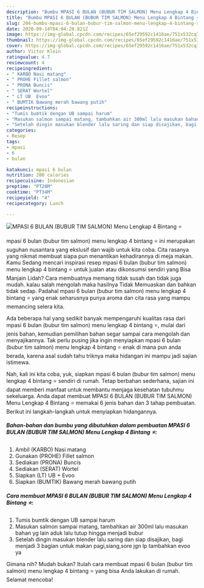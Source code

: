 ```yaml
---
description: "Bumbu MPASI 6 BULAN (BUBUR TIM SALMON) Menu Lengkap 4 Bintang ⭐ | Resep Bumbu MPASI 6 BULAN (BUBUR TIM SALMON) Menu Lengkap 4 Bintang ⭐ Yang Bikin Ngiler"
title: "Bumbu MPASI 6 BULAN (BUBUR TIM SALMON) Menu Lengkap 4 Bintang ⭐ | Resep Bumbu MPASI 6 BULAN (BUBUR TIM SALMON) Menu Lengkap 4 Bintang ⭐ Yang Bikin Ngiler"
slug: 204-bumbu-mpasi-6-bulan-bubur-tim-salmon-menu-lengkap-4-bintang-resep-bumbu-mpasi-6-bulan-bubur-tim-salmon-menu-lengkap-4-bintang-yang-bikin-ngiler
date: 2020-09-14T04:04:28.821Z
image: https://img-global.cpcdn.com/recipes/65ef29592c1416ae/751x532cq70/mpasi-6-bulan-bubur-tim-salmon-menu-lengkap-4-bintang-⭐-foto-resep-utama.jpg
thumbnail: https://img-global.cpcdn.com/recipes/65ef29592c1416ae/751x532cq70/mpasi-6-bulan-bubur-tim-salmon-menu-lengkap-4-bintang-⭐-foto-resep-utama.jpg
cover: https://img-global.cpcdn.com/recipes/65ef29592c1416ae/751x532cq70/mpasi-6-bulan-bubur-tim-salmon-menu-lengkap-4-bintang-⭐-foto-resep-utama.jpg
author: Victor Klein
ratingvalue: 4.7
reviewcount: 4
recipeingredient:
- " KARBO Nasi matang"
- " PROHE Fillet salmon"
- " PRONA Buncis"
- " SERAT Wortel"
- " LT UB  Evoo"
- " BUMTIK Bawang merah bawang putih"
recipeinstructions:
- "Tumis bumtik dengan UB sampai harum"
- "Masukan salmon sampai matang, tambahkan air 300ml lalu masukan bahan yg lain aduk lalu tutup hingga menjadi bubur"
- "Setelah dingin masukan blender lalu saring dan siap disajikan, bagi menjadi 3 bagian untuk makan pagi,siang,sore jgn lp tambahkan evoo ya"
categories:
- Resep
tags:
- mpasi
- 6
- bulan

katakunci: mpasi 6 bulan 
nutrition: 200 calories
recipecuisine: Indonesian
preptime: "PT28M"
cooktime: "PT34M"
recipeyield: "4"
recipecategory: Lunch

---
```



![MPASI 6 BULAN (BUBUR TIM SALMON) Menu Lengkap 4 Bintang ⭐](https://img-global.cpcdn.com/recipes/65ef29592c1416ae/751x532cq70/mpasi-6-bulan-bubur-tim-salmon-menu-lengkap-4-bintang-⭐-foto-resep-utama.jpg)


mpasi 6 bulan (bubur tim salmon) menu lengkap 4 bintang ⭐ ini merupakan suguhan nusantara yang ekslusif dan wajib untuk kita coba. Cita rasanya yang nikmat membuat siapa pun menantikan kehadirannya di meja makan.
Kamu Sedang mencari inspirasi resep mpasi 6 bulan (bubur tim salmon) menu lengkap 4 bintang ⭐ untuk jualan atau dikonsumsi sendiri yang Bisa Manjain Lidah? Cara membuatnya memang tidak susah dan tidak juga mudah. kalau salah mengolah maka hasilnya Tidak Memuaskan dan bahkan tidak sedap. Padahal mpasi 6 bulan (bubur tim salmon) menu lengkap 4 bintang ⭐ yang enak seharusnya punya aroma dan cita rasa yang mampu memancing selera kita.



Ada beberapa hal yang sedikit banyak mempengaruhi kualitas rasa dari mpasi 6 bulan (bubur tim salmon) menu lengkap 4 bintang ⭐, mulai dari jenis bahan, kemudian pemilihan bahan segar sampai cara mengolah dan menyajikannya. Tak perlu pusing jika ingin menyiapkan mpasi 6 bulan (bubur tim salmon) menu lengkap 4 bintang ⭐ enak di mana pun anda berada, karena asal sudah tahu triknya maka hidangan ini mampu jadi sajian istimewa.


Nah, kali ini kita coba, yuk, siapkan mpasi 6 bulan (bubur tim salmon) menu lengkap 4 bintang ⭐ sendiri di rumah. Tetap berbahan sederhana, sajian ini dapat memberi manfaat untuk membantu menjaga kesehatan tubuhmu sekeluarga. Anda dapat membuat MPASI 6 BULAN (BUBUR TIM SALMON) Menu Lengkap 4 Bintang ⭐ memakai 6 jenis bahan dan 3 tahap pembuatan. Berikut ini langkah-langkah untuk menyiapkan hidangannya.

<!--inarticleads1-->

##### Bahan-bahan dan bumbu yang dibutuhkan dalam pembuatan MPASI 6 BULAN (BUBUR TIM SALMON) Menu Lengkap 4 Bintang ⭐:

1. Ambil  (KARBO) Nasi matang
1. Gunakan  (PROHE) Fillet salmon
1. Sediakan  (PRONA) Buncis
1. Sediakan  (SERAT) Wortel
1. Siapkan  (LT) UB + Evoo
1. Siapkan  (BUMTIK) Bawang merah bawang putih




<!--inarticleads2-->

##### Cara membuat MPASI 6 BULAN (BUBUR TIM SALMON) Menu Lengkap 4 Bintang ⭐:

1. Tumis bumtik dengan UB sampai harum
1. Masukan salmon sampai matang, tambahkan air 300ml lalu masukan bahan yg lain aduk lalu tutup hingga menjadi bubur
1. Setelah dingin masukan blender lalu saring dan siap disajikan, bagi menjadi 3 bagian untuk makan pagi,siang,sore jgn lp tambahkan evoo ya




Gimana nih? Mudah bukan? Itulah cara membuat mpasi 6 bulan (bubur tim salmon) menu lengkap 4 bintang ⭐ yang bisa Anda lakukan di rumah. Selamat mencoba!
